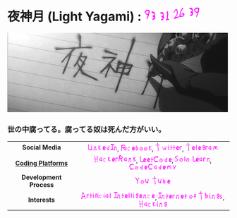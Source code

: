 # 夜神月 (Light Yagami) : ![Lifespan](static/logo/LightYagamiLifespan.png)
![alt text](static/banner/YagamiLightName.gif)

### 世の中腐ってる。腐ってる奴は死んだ方がいい。
|     |     |
| :-: | :-: |
| <strong>Social Media</strong> | [![LinkedIn](static/logo/LinkedIn.png)](https://www.linkedin.com/in/ames0k0/), [![Facebook](static/logo/Facebook.png)](https://www.facebook.com/ames0k0), [![Twitter](static/logo/Twitter.png)](https://twitter.com/ames0k0), [![Telegram](static/logo/Telegram.png)](https://t.me/ames0k0) |
| [<strong>Coding Platforms</strong>](https://github.com/ames0k0/LearnAndPractice) | [![HackerRank](static/logo/HackerRank.png)](https://www.hackerrank.com/ames0k0), [![LeetCode](static/logo/LeetCode.png)](https://leetcode.com/ames0k0/), [![SoloLearn](static/logo/SoloLearn.png)](https://www.sololearn.com/profile/5227051), [![CodeCademy](static/logo/CodeCademy.png)](https://www.codecademy.com/profiles/ames0k0) |
| <strong>Development Process</strong> | [![YouTube](static/logo/YouTube.png)](https://www.youtube.com/channel/UCKfm7aCx7tyGf2zjRIBRaqg) |
| <strong>Interests</strong> | [![Artificial Intelligence](static/logo/Artificial-Intelligence.png)](https://en.wikipedia.org/wiki/Artificial_intelligence), [![Internet o Things](static/logo/Internet-of-Things.png)](https://en.wikipedia.org/wiki/Internet_of_things), [![Hacking](static/logo/Hacking.png)](https://en.wikipedia.org/wiki/Hacker) |

<!--
Picture Generator:
  {
    https://fontmeme.com/de/death-note-schriftart/, {15, 20}, FF11FF, {None, Style-Wavy}
  }
Lifespan: https://deathnote.fandom.com/wiki/Lifespan
Quotes: https://japanoscope.com/light-yagami-quotes/
-->
